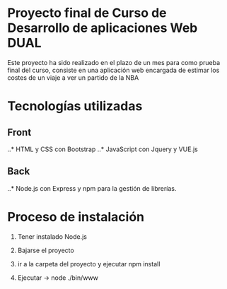 # Proyecto final de Curso de Desarrollo de aplicaciones Web DUAL

Este proyecto ha sido realizado en el plazo de un mes para como prueba final del curso, consiste en una aplicación web encargada de estimar los costes de un viaje a ver un partido de la NBA

# Tecnologías utilizadas

## Front
..* HTML y CSS con Bootstrap
..* JavaScript con Jquery y VUE.js

## Back
..* Node.js con Express y npm para la gestión de librerías.

# Proceso de instalación

1. Tener instalado Node.js

2. Bajarse el proyecto

3. ir a la carpeta del proyecto y ejecutar npm install

4. Ejecutar -> node ./bin/www 
